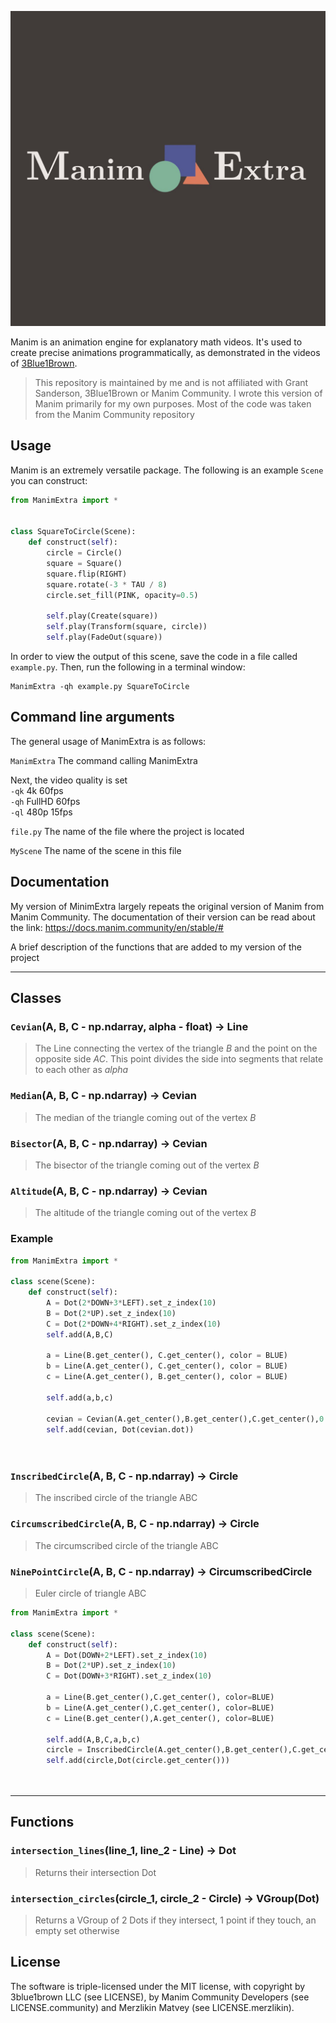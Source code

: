 [![Текст с описанием картинки](logo/dark-logo.jpeg)](https://github.com/Merzlikin-Matvey/ManimExtra/blob/main/logo/dark-logo.jpeg)

Manim is an animation engine for explanatory math videos. It's used to create precise animations programmatically, as demonstrated in the videos of [3Blue1Brown](https://www.3blue1brown.com/).

> This repository is maintained by me and is not affiliated with Grant Sanderson, 3Blue1Brown or Manim Community. I wrote this version of Manim primarily for my own purposes. Most of the code was taken from the Manim Community repository

## Usage

Manim is an extremely versatile package. The following is an example `Scene` you can construct:

```python
from ManimExtra import *


class SquareToCircle(Scene):
    def construct(self):
        circle = Circle()
        square = Square()
        square.flip(RIGHT)
        square.rotate(-3 * TAU / 8)
        circle.set_fill(PINK, opacity=0.5)

        self.play(Create(square))
        self.play(Transform(square, circle))
        self.play(FadeOut(square))
```

In order to view the output of this scene, save the code in a file called `example.py`. Then, run the following in a terminal window:

```
ManimExtra -qh example.py SquareToCircle
```


## Command line arguments

The general usage of ManimExtra is as follows:

```ManimExtra``` The command calling ManimExtra

Next, the video quality is set  
```-qk``` 4k 60fps  
```-qh``` FullHD 60fps     
```-ql``` 480p 15fps   

```file.py``` The name of the file where the project is located

```MyScene``` The name of the scene in this file

## Documentation
My version of MinimExtra largely repeats the original version of Manim from Manim Community. The documentation of their version can be read about the link: https://docs.manim.community/en/stable/#        

A brief description of the functions that are added to my version of the project

***
## Classes
### ```Cevian```(A, B, C - np.ndarray, alpha - float) -> Line
> The Line connecting the vertex of the triangle _B_ and the point on the opposite side _AC_. This point divides the side into segments that relate to each other as _alpha_


### ```Median```(A, B, C - np.ndarray) -> Cevian
> The median of the triangle coming out of the vertex _B_


### ```Bisector```(A, B, C - np.ndarray) -> Cevian 
> The bisector of the triangle coming out of the vertex _B_


### ```Altitude```(A, B, C - np.ndarray) -> Cevian
> The altitude of the triangle coming out of the vertex _B_


### Example 
```python
from ManimExtra import * 

class scene(Scene):
    def construct(self):
        A = Dot(2*DOWN+3*LEFT).set_z_index(10)
        B = Dot(2*UP).set_z_index(10)
        C = Dot(2*DOWN+4*RIGHT).set_z_index(10)
        self.add(A,B,C)
        
        a = Line(B.get_center(), C.get_center(), color = BLUE)
        b = Line(A.get_center(), C.get_center(), color = BLUE)
        c = Line(A.get_center(), B.get_center(), color = BLUE)

        self.add(a,b,c)

        cevian = Cevian(A.get_center(),B.get_center(),C.get_center(),0.3,color=RED)
        self.add(cevian, Dot(cevian.dot))

        

```

### ```InscribedCircle```(A, B, C - np.ndarray) -> Circle
> The inscribed circle of the triangle ABC

### ```CircumscribedCircle```(A, B, C - np.ndarray) -> Circle
> The circumscribed circle of the triangle ABC

### ```NinePointCircle```(A, B, C - np.ndarray) -> CircumscribedCircle
> Euler circle of triangle ABC

```python
from ManimExtra import * 

class scene(Scene):
    def construct(self):
        A = Dot(DOWN+2*LEFT).set_z_index(10)
        B = Dot(2*UP).set_z_index(10)
        C = Dot(DOWN+3*RIGHT).set_z_index(10)

        a = Line(B.get_center(),C.get_center(), color=BLUE)
        b = Line(A.get_center(),C.get_center(), color=BLUE)
        c = Line(B.get_center(),A.get_center(), color=BLUE)

        self.add(A,B,C,a,b,c)
        circle = InscribedCircle(A.get_center(),B.get_center(),C.get_center())
        self.add(circle,Dot(circle.get_center()))

        
```


***
## Functions

### ```intersection_lines```(line_1, line_2 - Line) -> Dot
> Returns their intersection Dot

### ```intersection_circles```(circle_1, circle_2 - Circle) -> VGroup(Dot)
> Returns a VGroup of 2 Dots if they intersect, 1 point if they touch, an empty set otherwise

### 

## License

The software is triple-licensed under the MIT license, with copyright by 3blue1brown LLC (see LICENSE), by Manim Community Developers (see LICENSE.community) and Merzlikin Matvey (see LICENSE.merzlikin).
